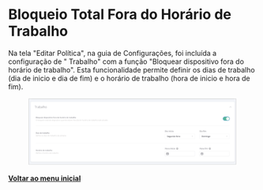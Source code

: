 # Bloqueio Total Fora do Horário de Trabalho

Na tela "Editar Política", na guia de Configurações, foi incluída a configuração de " Trabalho" com a função "Bloquear dispositivo fora do horário de trabalho".  Esta funcionalidade permite definir os dias de trabalho (dia de inicio e dia de fim)  e o horário de trabalho (hora de inicio e hora de fim).

<figure><img src="../../.gitbook/assets/image (88).png" alt=""><figcaption></figcaption></figure>

[**Voltar ao menu inicial** ](./)
